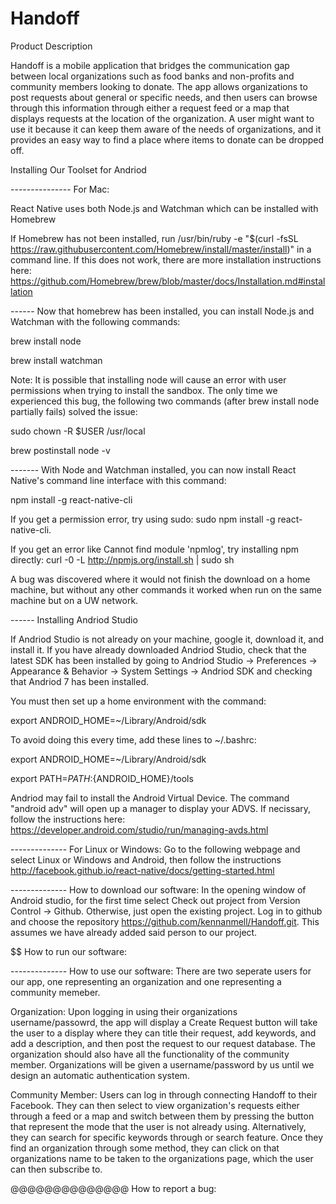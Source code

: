 # Handoff

Product Description

Handoff is a mobile application that bridges the communication gap between local organizations such as food banks and non-profits and community members looking to donate. The app allows organizations to post requests about general or specific needs, and then users can browse through this information through either a request feed or a map that displays requests at the location of the organization. A user might want to use it because it can keep them aware of the needs of organizations, and it provides an easy way to find a place where items to donate can be dropped off.

Installing Our Toolset for Andriod

--------------- For Mac:

React Native uses both Node.js and Watchman which can be installed with Homebrew

If Homebrew has not been installed, run 
/usr/bin/ruby -e "$(curl -fsSL https://raw.githubusercontent.com/Homebrew/install/master/install)"
in a command line. If this does not work, there are more installation instructions here:
https://github.com/Homebrew/brew/blob/master/docs/Installation.md#installation

------ Now that homebrew has been installed, you can install Node.js and Watchman with the following commands:

brew install node

brew install watchman

Note: It is possible that installing node will cause an error with user permissions when trying to install the sandbox. The only time we experienced this bug, the following two commands (after brew install node partially fails) solved the issue:

sudo chown -R $USER /usr/local

brew postinstall node -v
 
------- With Node and Watchman installed, you can now install React Native's command line interface with this command:

npm install -g react-native-cli

If you get a permission error, try using sudo: sudo npm install -g react-native-cli.

If you get an error like Cannot find module 'npmlog', try installing npm directly: curl -0 -L http://npmjs.org/install.sh | sudo sh

A bug was discovered where it would not finish the download on a home machine, but without any other commands it worked when run on the same machine but on a UW network.

------ Installing Andriod Studio

If Andriod Studio is not already on your machine, google it, download it, and install it. If you have already downloaded Andriod Studio, check that the latest SDK has been installed by going to Andriod Studio -> Preferences -> Appearance & Behavior -> System Settings -> Andriod SDK and checking that Andriod 7 has been installed.

You must then set up a home environment with the command:

export ANDROID_HOME=~/Library/Android/sdk

To avoid doing this every time, add these lines to ~/.bashrc:

export ANDROID_HOME=~/Library/Android/sdk

export PATH=${PATH}:${ANDROID_HOME}/tools

Andriod may fail to install the Android Virtual Device. The command "android adv" will open up a manager to display your ADVS.
If necissary, follow the instructions here:  https://developer.android.com/studio/run/managing-avds.html

-------------- For Linux or Windows:
Go to the following webpage and select Linux or Windows and Android, then follow the instructions
http://facebook.github.io/react-native/docs/getting-started.html

-------------- How to download our software:
In the opening window of Android studio, for the first time select Check out project from Version Control -> Github. Otherwise, just open the existing project. Log in to github and choose the repository https://github.com/kennanmell/Handoff.git. This assumes we have already added said person to our project.

$$$$$$$$$$$$$$ How to run our software:

-------------- How to use our software:
There are two seperate users for our app, one representing an organization and one representing a community memeber.

Organization: Upon logging in using their organizations username/passowrd, the app will display a Create Request button will take the user to a display where they can title their request, add keywords, and add a description, and then post the request to our request database. The organization should also have all the functionality of the community member. Organizations will be given a username/password by us until we design an automatic authentication system.

Community Member: Users can log in through connecting Handoff to their Facebook. They can then select to view organization's requests either through a feed or a map and switch between them by pressing the button that represent the mode that the user is not already using. Alternatively, they can search for specific keywords through or search feature. Once they find an organization through some method, they can click on that organizations name to be taken to the organizations page, which the user can then subscribe to.

@@@@@@@@@@@@@@ How to report a bug:


